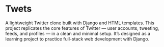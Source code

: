 # Twets
A lightweight Twitter clone built with Django and HTML templates. This project replicates the core features of Twitter — user accounts, tweeting, feeds, and profiles — in a clean and minimal setup. It’s designed as a learning project to practice full-stack web development with Django.
